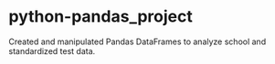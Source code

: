 # python-pandas_project
Created and manipulated Pandas DataFrames to analyze school and standardized test data.
